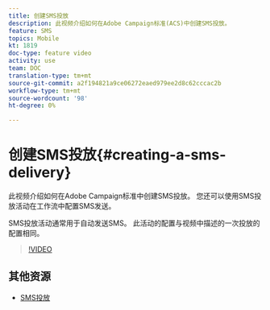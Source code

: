 ```yaml
---
title: 创建SMS投放
description: 此视频介绍如何在Adobe Campaign标准(ACS)中创建SMS投放。
feature: SMS
topics: Mobile
kt: 1819
doc-type: feature video
activity: use
team: DOC
translation-type: tm+mt
source-git-commit: a2f194821a9ce06272eaed979ee2d8c62cccac2b
workflow-type: tm+mt
source-wordcount: '98'
ht-degree: 0%

---
```



# 创建SMS投放{#creating-a-sms-delivery}

此视频介绍如何在Adobe Campaign标准中创建SMS投放。 您还可以使用SMS投放活动在工作流中配置SMS发送。

SMS投放活动通常用于自动发送SMS。 此活动的配置与视频中描述的一次投放的配置相同。

>[!VIDEO](https://video.tv.adobe.com/v/25265/?quality=12)

## 其他资源

* [SMS投放](https://docs.adobe.com/content/help/en/campaign-standard/using/managing-processes-and-data/channel-activities/sms-delivery.html#configuration)
